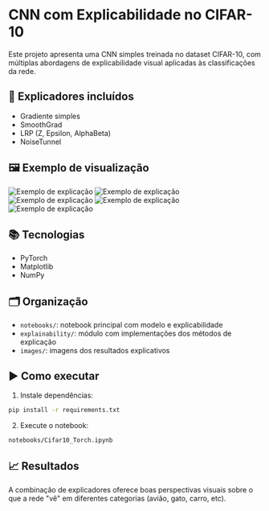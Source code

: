 # CNN com Explicabilidade no CIFAR-10

Este projeto apresenta uma CNN simples treinada no dataset CIFAR-10, com múltiplas abordagens de explicabilidade visual aplicadas às classificações da rede.

## 🧠 Explicadores incluídos
- Gradiente simples
- SmoothGrad
- LRP (Z, Epsilon, AlphaBeta)
- NoiseTunnel

## 🖼️ Exemplo de visualização
![Exemplo de explicação](images/exemplo_1.png)
![Exemplo de explicação](images/exemplo_2.png)
![Exemplo de explicação](images/exemplo_3.png)
![Exemplo de explicação](images/exemplo_4.png)
![Exemplo de explicação](images/exemplo_5.png)

## 📚 Tecnologias
- PyTorch
- Matplotlib
- NumPy

## 🗂️ Organização
- `notebooks/`: notebook principal com modelo e explicabilidade
- `explainability/`: módulo com implementações dos métodos de explicação
- `images/`: imagens dos resultados explicativos

## ▶️ Como executar
1. Instale dependências:
```bash
pip install -r requirements.txt
```
2. Execute o notebook:
```bash
notebooks/Cifar10_Torch.ipynb
```

## 📈 Resultados
A combinação de explicadores oferece boas perspectivas visuais sobre o que a rede "vê" em diferentes categorias (avião, gato, carro, etc).

